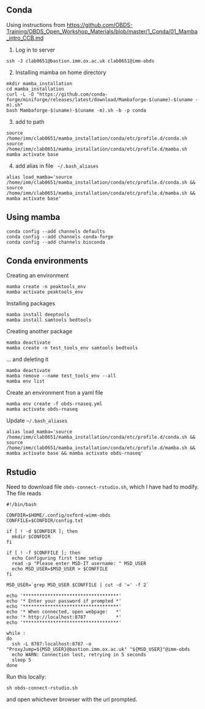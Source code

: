## Conda

Using instructions from https://github.com/OBDS-Training/OBDS_Open_Workshop_Materials/blob/master/1_Conda/01_Mamba_intro_CCB.md

1. Log in to server
```
ssh -J clab0651@bastion.imm.ox.ac.uk clab0651@imm-obds
```

2. Installing mamba on home directory
```
mkdir mamba_installation
cd mamba_installation
curl -L -O "https://github.com/conda-forge/miniforge/releases/latest/download/Mambaforge-$(uname)-$(uname -m).sh"
bash Mambaforge-$(uname)-$(uname -m).sh -b -p conda
```

3. add to path
```
source /home/imm/clab0651/mamba_installation/conda/etc/profile.d/conda.sh
source /home/imm/clab0651/mamba_installation/conda/etc/profile.d/mamba.sh
mamba activate base
```

4. add alias in file ` ~/.bash_aliases`

```
alias load_mamba='source /home/imm/clab0651/mamba_installation/conda/etc/profile.d/conda.sh && source /home/imm/clab0651/mamba_installation/conda/etc/profile.d/mamba.sh && mamba activate base'

```

## Using mamba

```
conda config --add channels defaults
conda config --add channels conda-forge
conda config --add channels bioconda
```

## Conda environments

Creating an environment
```
mamba create -n peaktools_env
mamba activate peaktools_env
```

Installing packages
```
mamba install deeptools
mamba install samtools bedtools
```

Creating another package
```
mamba deactivate
mamba create -n test_tools_env samtools bedtools
```
... and deleting it

```
mamba deactivate
mamba remove --name test_tools_env --all
mamba env list
```

Create an environment fron a yaml file
```
mamba env create -f obds-rnaseq.yml
mamba activate obds-rnaseq
```

Update `~/.bash_aliases`

```
alias load_mamba='source /home/imm/clab0651/mamba_installation/conda/etc/profile.d/conda.sh && source /home/imm/clab0651/mamba_installation/conda/etc/profile.d/mamba.sh && mamba activate base && mamba activate obds-rnaseq'
```

## Rstudio
Need to download file `obds-connect-rstudio.sh`, which I have had to modify. The file reads

```
#!/bin/bash

CONFDIR=$HOME/.config/oxford-wimm-obds
CONFFILE=$CONFDIR/config.txt

if [ ! -d $CONFDIR ]; then
  mkdir $CONFDIR
fi

if [ ! -f $CONFFILE ]; then
  echo Configuring first time setup
  read -p "Please enter MSD-IT username: " MSD_USER
  echo MSD_USER=$MSD_USER > $CONFFILE
fi

MSD_USER=`grep MSD_USER $CONFFILE | cut -d '=' -f 2`

echo '***********************************'
echo '* Enter your password if prompted *'
echo '***********************************'
echo '* When connected, open webpage:   *'
echo '* http://localhost:8787           *'
echo '***********************************'

while :
do
  ssh -L 8787:localhost:8787 -o "ProxyJump=${MSD_USER}@bastion.imm.ox.ac.uk" "${MSD_USER}"@imm-obds
  echo WARN: Connection lost, retrying in 5 seconds
  sleep 5
done
```

Run this locally:

```
sh obds-connect-rstudio.sh
```
and open whichever browser with the url prompted.


